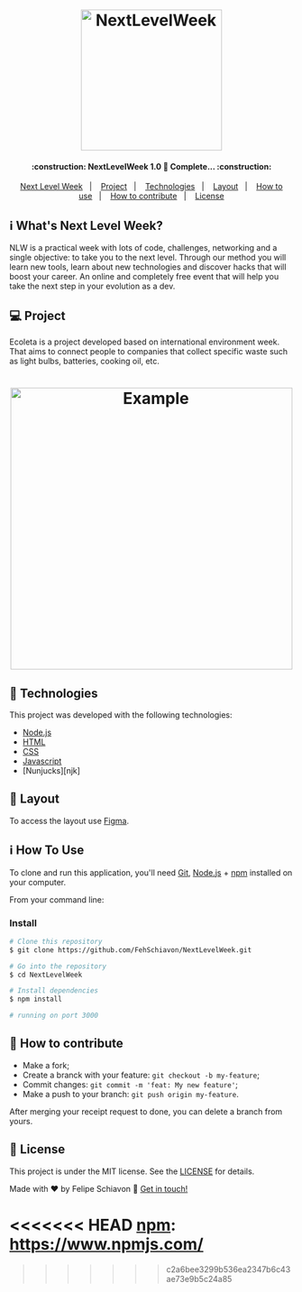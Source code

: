 <h1 align="center">
    <img alt="NextLevelWeek" title="#NextLevelWeek" src="https.github/logo.svg" width="250px" />
</h1>

<h4 align="center"> 
	:construction: NextLevelWeek 1.0 🚀 Complete... :construction:
</h4>
<p align="center">
  <a href="#-nlw">Next Level Week</a>&nbsp;&nbsp;&nbsp;|&nbsp;&nbsp;&nbsp;
  <a href="#-project">Project</a>&nbsp;&nbsp;&nbsp;|&nbsp;&nbsp;&nbsp;
  <a href="#rocket-Technologies">Technologies</a>&nbsp;&nbsp;&nbsp;|&nbsp;&nbsp;&nbsp;
  <a href="#-layout">Layout</a>&nbsp;&nbsp;&nbsp;|&nbsp;&nbsp;&nbsp;
  <a href="#-how-to-use">How to use</a>&nbsp;&nbsp;&nbsp;|&nbsp;&nbsp;&nbsp;
  <a href="#-how-to-contribute">How to contribute</a>&nbsp;&nbsp;&nbsp;|&nbsp;&nbsp;&nbsp;
  <a href="#memo-license">License</a>
</p>

## :information_source: What's Next Level Week?

NLW is a practical week with lots of code, challenges, networking and a single objective: to take you to the next level.
Through our method you will learn new tools, learn about new technologies and discover hacks that will boost your career.
An online and completely free event that will help you take the next step in your evolution as a dev.

## 💻 Project

Ecoleta is a project developed based on international environment week. 
That aims to connect people to companies that collect specific waste such as light bulbs, batteries, cooking oil, etc.

<h1 align="center">
    <img alt="Example" title="Example" src="" width="500px" />
</h1>


## :rocket: Technologies

This project was developed with the following technologies:

- [Node.js][Nodejs]
- [HTML][HTML5]
- [CSS][CSS3]
- [Javascript][Javascript]
- [Nunjucks][njk]

## 🔖 Layout

To access the layout use [Figma](https://www.figma.com/file/1SxgOMojOB2zYT0Mdk28lB/).

## :information_source: How To Use

To clone and run this application, you'll need [Git](https://git-scm.com), [Node.js][nodejs] + [npm][npm] installed on your computer.

From your command line:

### Install 

```bash
# Clone this repository
$ git clone https://github.com/FehSchiavon/NextLevelWeek.git

# Go into the repository
$ cd NextLevelWeek

# Install dependencies
$ npm install

# running on port 3000
```

## 🤔 How to contribute

- Make a fork;
- Create a branck with your feature: `git checkout -b my-feature`;
- Commit changes: `git commit -m 'feat: My new feature'`;
- Make a push to your branch: `git push origin my-feature`.

After merging your receipt request to done, you can delete a branch from yours.

## :memo: License

This project is under the MIT license. See the [LICENSE](https://github.com/DanielObara/NLW-1.0/blob/master/LICENSE) for details.


Made with ♥ by Felipe Schiavon :wave: [Get in touch!](https://www.linkedin.com/in/felipeschiavon/)

[Nodejs]: https://nodejs.org/
[Javascript]: https://developer.mozilla.org/pt-BR/docs/Aprender/JavaScript
[CSS3]: https://expo.io/
[HTML5]: https://reactjs.org
[Nunjucks]: https://mozilla.github.io/nunjucks/
<<<<<<< HEAD
[npm]: https://www.npmjs.com/
=======
[npm]: https://www.npmjs.com/
>>>>>>> c2a6bee3299b536ea2347b6c43ae73e9b5c24a85
